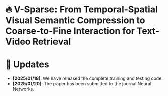 <div align="left">
  
# 🔥 V-Sparse: From Temporal-Spatial Visual Semantic Compression to Coarse-to-Fine Interaction for Text-Video Retrieval
  
# 📣 Updates
* **[2025/01/18]**: We have released the complete training and testing code.
* **[2025/01/20]**: The paper has been submitted to the journal Neural Networks.
